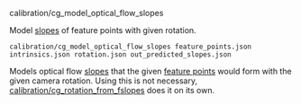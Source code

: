 calibration/cg\_model\_optical\_flow\_slopes

Model [slopes](../../data/feature_slopes.html) of feature points with given rotation.

    calibration/cg_model_optical_flow_slopes feature_points.json intrinsics.json rotation.json out_predicted_slopes.json

Models optical flow [slopes](../../data/feature_slopes.html) that the given [feature points](../../data/feature_points.html) would form with the given camera rotation. Using this is not necessary, [calibration/cg_rotation_from_fslopes](cg\_rotation\_from\_fslopes.html) does it on its own.
